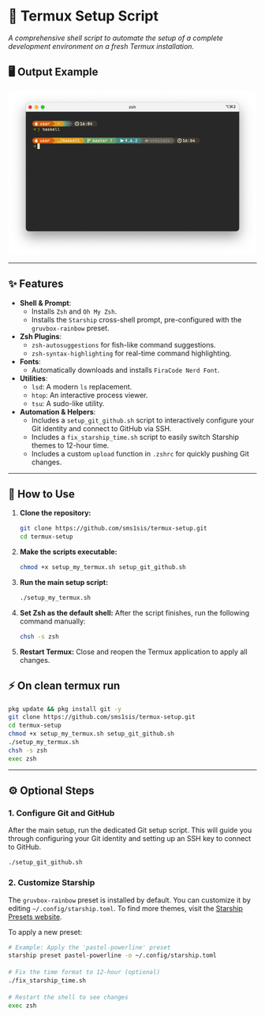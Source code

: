 # 📲 Termux Setup Script

*A comprehensive shell script to automate the setup of a complete development environment on a fresh Termux installation.*

## 🖥️ Output Example
<p align="center">
  <img src="output_example.png" alt="Script Output" width="650">
</p>

---

## ✨ Features

- **Shell & Prompt**:
  - Installs `Zsh` and `Oh My Zsh`.
  - Installs the `Starship` cross-shell prompt, pre-configured with the `gruvbox-rainbow` preset.
- **Zsh Plugins**:
  - `zsh-autosuggestions` for fish-like command suggestions.
  - `zsh-syntax-highlighting` for real-time command highlighting.
- **Fonts**:
  - Automatically downloads and installs `FiraCode Nerd Font`.
- **Utilities**:
  - `lsd`: A modern `ls` replacement.
  - `htop`: An interactive process viewer.
  - `tsu`: A sudo-like utility.
- **Automation & Helpers**:
  - Includes a `setup_git_github.sh` script to interactively configure your Git identity and connect to GitHub via SSH.
  - Includes a `fix_starship_time.sh` script to easily switch Starship themes to 12-hour time.
  - Includes a custom `upload` function in `.zshrc` for quickly pushing Git changes.

---

## 🚀 How to Use

1.  **Clone the repository:**
    ```bash
    git clone https://github.com/sms1sis/termux-setup.git
    cd termux-setup
    ```

2.  **Make the scripts executable:**
    ```bash
    chmod +x setup_my_termux.sh setup_git_github.sh
    ```

3.  **Run the main setup script:**
    ```bash
    ./setup_my_termux.sh
    ```

4.  **Set Zsh as the default shell:**
    After the script finishes, run the following command manually:
    ```bash
    chsh -s zsh
    ```

5.  **Restart Termux:**
    Close and reopen the Termux application to apply all changes.

## ⚡ On clean termux run

```bash
pkg update && pkg install git -y
git clone https://github.com/sms1sis/termux-setup.git
cd termux-setup
chmod +x setup_my_termux.sh setup_git_github.sh
./setup_my_termux.sh
chsh -s zsh
exec zsh
```
---

## ⚙️ Optional Steps

### 1. Configure Git and GitHub

After the main setup, run the dedicated Git setup script. This will guide you through configuring your Git identity and setting up an SSH key to connect to GitHub.

```bash
./setup_git_github.sh
```

### 2. Customize Starship

The `gruvbox-rainbow` preset is installed by default. You can customize it by editing `~/.config/starship.toml`. To find more themes, visit the [Starship Presets website](https://starship.rs/presets/).

To apply a new preset:
```bash
# Example: Apply the 'pastel-powerline' preset
starship preset pastel-powerline -o ~/.config/starship.toml

# Fix the time format to 12-hour (optional)
./fix_starship_time.sh

# Restart the shell to see changes
exec zsh
```
